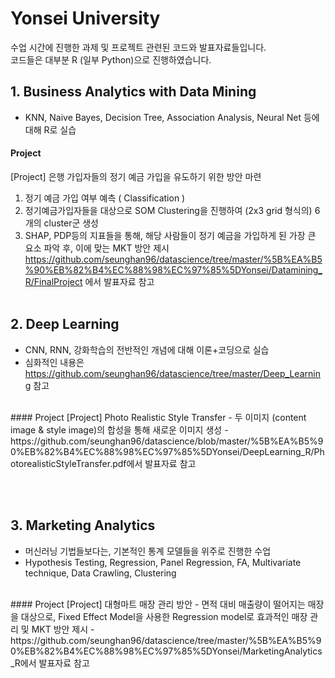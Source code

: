 # Yonsei University 
수업 시간에 진행한 과제 및 프로젝트 관련된 코드와 발표자료들입니다. </br> 
코드들은 대부분 R (일부 Python)으로 진행하였습니다.

## 1. Business Analytics with Data Mining
- KNN, Naive Bayes, Decision Tree, Association Analysis, Neural Net 등에 대해 R로 실습

#### Project
[Project] 은행 가입자들의 정기 예금 가입을 유도하기 위한 방안 마련 </br>
1) 정기 예금 가입 여부 예측 ( Classification )
2) 정기예금가입자들을 대상으로 SOM Clustering을 진행하여 (2x3 grid 형식의) 6개의 cluster군 생성
3) SHAP, PDP등의 지표들을 통해, 해당 사람들이 정기 예금을 가입하게 된 가장 큰 요소 파악 후, 이에 맞는 MKT 방안 제시
https://github.com/seunghan96/datascience/tree/master/%5B%EA%B5%90%EB%82%B4%EC%88%98%EC%97%85%5DYonsei/Datamining_R/FinalProject 에서 발표자료 참고
 </br>  </br> 
 
## 2. Deep Learning
- CNN, RNN, 강화학습의 전반적인 개념에 대해 이론+코딩으로 실습
- 심화적인 내용은 https://github.com/seunghan96/datascience/tree/master/Deep_Learning 참고
 </br>   
 #### Project
[Project] Photo Realistic Style Transfer
- 두 이미지 (content image & style image)의 합성을 통해 새로운 이미지 생성
- https://github.com/seunghan96/datascience/blob/master/%5B%EA%B5%90%EB%82%B4%EC%88%98%EC%97%85%5DYonsei/DeepLearning_R/PhotorealisticStyleTransfer.pdf에서 발표자료 참고
 
</br>  </br> 
## 3. Marketing Analytics
- 머신러닝 기법들보다는, 기본적인 통계 모델들을 위주로 진행한 수업
- Hypothesis Testing, Regression, Panel Regression, FA, Multivariate technique, Data Crawling, Clustering
</br> 
#### Project
[Project] 대형마트 매장 관리 방안
- 면적 대비 매출량이 떨어지는 매장을 대상으로, Fixed Effect Model을 사용한 Regression model로 효과적인 매장 관리 및 MKT 방안 제시
- https://github.com/seunghan96/datascience/tree/master/%5B%EA%B5%90%EB%82%B4%EC%88%98%EC%97%85%5DYonsei/MarketingAnalytics_R에서 발표자료 참고

